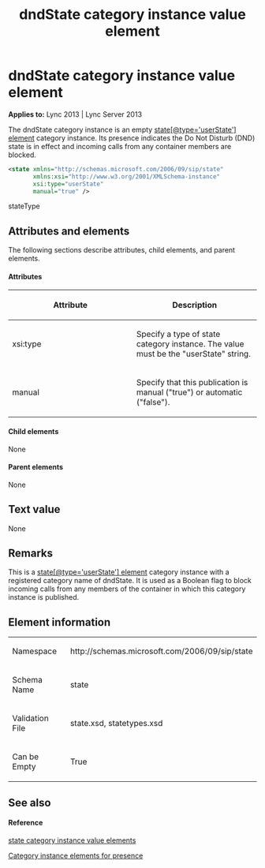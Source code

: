 ﻿---
title: dndState category instance value element
TOCTitle: dndState category instance value element
ms:assetid: 330cdd5b-ccc7-4324-86b3-96ad236db04b
ms:mtpsurl: https://msdn.microsoft.com/library/Dn454780(v=office.15)
ms:contentKeyID: 57093666
ms.date: 07/24/2014
mtps_version: v=office.15
dev_langs:
- xml
---

# dndState category instance value element


**Applies to:** Lync 2013 | Lync Server 2013

The dndState category instance is an empty [state\[@type='userState'\] element](state-element.md) category instance. Its presence indicates the Do Not Disturb (DND) state is in effect and incoming calls from any container members are blocked.

```xml
<state xmlns="http://schemas.microsoft.com/2006/09/sip/state" 
       xmlns:xsi="http://www.w3.org/2001/XMLSchema-instance" 
       xsi:type="userState" 
       manual="true" />
```

stateType

## Attributes and elements

The following sections describe attributes, child elements, and parent elements.

#### Attributes

<table>
<colgroup>
<col style="width: 50%" />
<col style="width: 50%" />
</colgroup>
<thead>
<tr class="header">
<th><p>Attribute</p></th>
<th><p>Description</p></th>
</tr>
</thead>
<tbody>
<tr class="odd">
<td><p>xsi:type</p></td>
<td><p>Specify a type of state category instance. The value must be the &quot;userState&quot; string.</p></td>
</tr>
<tr class="even">
<td><p>manual</p></td>
<td><p>Specify that this publication is manual (&quot;true&quot;) or automatic (&quot;false&quot;).</p></td>
</tr>
</tbody>
</table>


#### Child elements

None

#### Parent elements

None

## Text value

None

## Remarks

This is a [state\[@type='userState'\] element](state-element.md) category instance with a registered category name of dndState. It is used as a Boolean flag to block incoming calls from any members of the container in which this category instance is published.

## Element information

<table>
<colgroup>
<col style="width: 50%" />
<col style="width: 50%" />
</colgroup>
<tbody>
<tr class="odd">
<td><p>Namespace</p></td>
<td><p>http://schemas.microsoft.com/2006/09/sip/state</p></td>
</tr>
<tr class="even">
<td><p>Schema Name</p></td>
<td><p>state</p></td>
</tr>
<tr class="odd">
<td><p>Validation File</p></td>
<td><p>state.xsd, statetypes.xsd</p></td>
</tr>
<tr class="even">
<td><p>Can be Empty</p></td>
<td><p>True</p></td>
</tr>
</tbody>
</table>


## See also

#### Reference

[state category instance value elements](state-category-instance-value-elements.md)

[Category instance elements for presence](category-instance-elements-for-presence.md)

